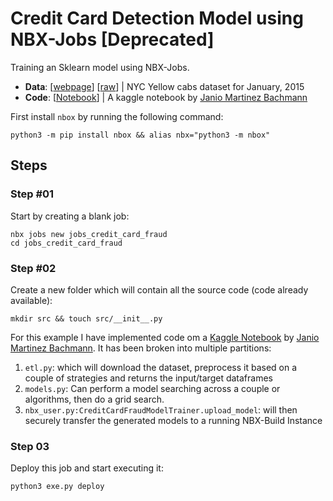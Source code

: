 # Credit Card Detection Model using NBX-Jobs [Deprecated]

Training an Sklearn model using NBX-Jobs.

* **Data**: [[webpage](https://www1.nyc.gov/site/tlc/about/tlc-trip-record-data.page)] [[raw](https://s3.amazonaws.com/nyc-tlc/trip+data/yellow_tripdata_2015-01.csv)] | NYC Yellow cabs dataset for January, 2015
* **Code**: [[Notebook](https://www.kaggle.com/code/janiobachmann/credit-fraud-dealing-with-imbalanced-datasets)] | A kaggle notebook by [Janio Martinez Bachmann](https://www.linkedin.com/in/janio-martinez-bachmann-26040ba1)

First install `nbox` by running the following command:

```
python3 -m pip install nbox && alias nbx="python3 -m nbox"
```

## Steps

### Step #01

Start by creating a blank job:
```
nbx jobs new jobs_credit_card_fraud
cd jobs_credit_card_fraud
```

### Step #02

Create a new folder which will contain all the source code (code already available):
```
mkdir src && touch src/__init__.py
```

For this example I have implemented code om a [Kaggle Notebook](https://www.kaggle.com/code/janiobachmann/credit-fraud-dealing-with-imbalanced-datasets) by [Janio Martinez Bachmann](https://www.linkedin.com/in/janio-martinez-bachmann-26040ba1). It has been broken into multiple partitions:

1. `etl.py`: which will download the dataset, preprocess it based on a couple of strategies and returns the input/target dataframes
2. `models.py`: Can perform a model searching across a couple or algorithms, then do a grid search.
3. `nbx_user.py:CreditCardFraudModelTrainer.upload_model`: will then securely transfer the generated models to a running NBX-Build Instance

### Step 03

Deploy this job and start executing it:

```
python3 exe.py deploy
```
